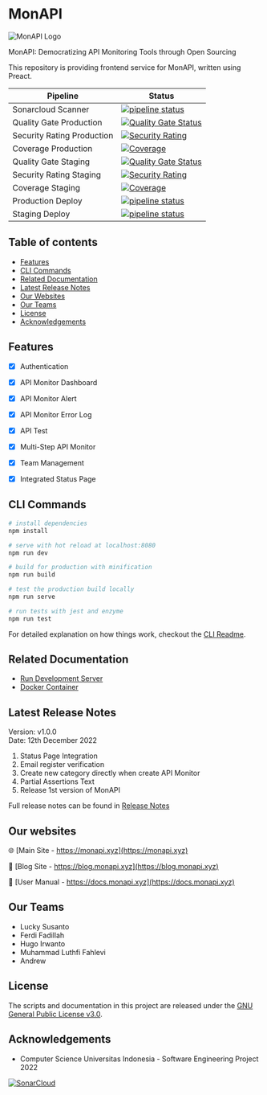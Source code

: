 # MonAPI
![MonAPI Logo](https://blog.monapi.xyz/wp-content/uploads/2022/09/Group-19.png)

MonAPI: Democratizing API Monitoring Tools through Open Sourcing

This repository is providing frontend service for MonAPI, written using Preact.

| Pipeline | Status |
| ----------- | ----------- |
| Sonarcloud Scanner | [![pipeline status](https://github.com/MonAPI-xyz/MonAPI-Frontend/actions/workflows/build.yml/badge.svg)](https://github.com/MonAPI-xyz/MonAPI-Frontend) |
| Quality Gate Production | [![Quality Gate Status](https://sonarcloud.io/api/project_badges/measure?project=MonAPI-xyz_MonAPI-Frontend&metric=alert_status&branch=main)](https://sonarcloud.io/summary/new_code?id=MonAPI-xyz_MonAPI-Frontend) | 
| Security Rating Production | [![Security Rating](https://sonarcloud.io/api/project_badges/measure?project=MonAPI-xyz_MonAPI-Frontend&metric=security_rating&branch=main)](https://sonarcloud.io/summary/new_code?id=MonAPI-xyz_MonAPI-Frontend) | 
| Coverage Production | [![Coverage](https://sonarcloud.io/api/project_badges/measure?project=MonAPI-xyz_MonAPI-Frontend&metric=coverage&branch=main)](https://sonarcloud.io/summary/new_code?id=MonAPI-xyz_MonAPI-Frontend) | 
| Quality Gate Staging | [![Quality Gate Status](https://sonarcloud.io/api/project_badges/measure?project=MonAPI-xyz_MonAPI-Frontend&metric=alert_status&branch=staging)](https://sonarcloud.io/summary/new_code?id=MonAPI-xyz_MonAPI-Frontend) | 
| Security Rating Staging | [![Security Rating](https://sonarcloud.io/api/project_badges/measure?project=MonAPI-xyz_MonAPI-Frontend&metric=security_rating&branch=staging)](https://sonarcloud.io/summary/new_code?id=MonAPI-xyz_MonAPI-Frontend) | 
| Coverage Staging | [![Coverage](https://sonarcloud.io/api/project_badges/measure?project=MonAPI-xyz_MonAPI-Frontend&metric=coverage&branch=staging)](https://sonarcloud.io/summary/new_code?id=MonAPI-xyz_MonAPI-Frontend) | 
| Production Deploy | [![pipeline status](https://github.com/MonAPI-xyz/MonAPI-Frontend/actions/workflows/production.yml/badge.svg)](https://github.com/MonAPI-xyz/MonAPI-Frontend) | 
| Staging Deploy | [![pipeline status](https://github.com/MonAPI-xyz/MonAPI-Frontend/actions/workflows/staging.yml/badge.svg)](https://github.com/MonAPI-xyz/MonAPI-Frontend) | 


## Table of contents
- [Features](#features)
- [CLI Commands](#cli-commands)
- [Related Documentation](#related-documentation)
- [Latest Release Notes](#latest-release-notes)
- [Our Websites](#our-websites)
- [Our Teams](#our-teams)
- [License](#license)
- [Acknowledgements](#acknowledgements)

## Features

- [x] Authentication
- [x] API Monitor Dashboard
- [x] API Monitor Alert
- [x] API Monitor Error Log
- [x] API Test
- [x] Multi-Step API Monitor
- [x] Team Management
- [x] Integrated Status Page


## CLI Commands

``` bash
# install dependencies
npm install

# serve with hot reload at localhost:8080
npm run dev

# build for production with minification
npm run build

# test the production build locally
npm run serve

# run tests with jest and enzyme
npm run test
```

For detailed explanation on how things work, checkout the [CLI Readme](https://github.com/developit/preact-cli/blob/master/README.md).

## Related Documentation

- [Run Development Server](https://github.com/MonAPI-xyz/MonAPI-Frontend/blob/staging/docs/development.md)
- [Docker Container](https://github.com/MonAPI-xyz/MonAPI-Frontend/blob/staging/docs/docker.md)

## Latest Release Notes
Version: v1.0.0<br>
Date: 12th December 2022
1. Status Page Integration
2. Email register verification
3. Create new category directly when create API Monitor
4. Partial Assertions Text
5. Release 1st version of MonAPI

Full release notes can be found in [Release Notes](https://github.com/MonAPI-xyz/MonAPI-Frontend/blob/staging/docs/release_notes.md)

## Our websites
🌐 [Main Site - https://monapi.xyz](https://monapi.xyz)

📝  [Blog Site - https://blog.monapi.xyz](https://blog.monapi.xyz)

📝  [User Manual - https://docs.monapi.xyz](https://docs.monapi.xyz)

## Our Teams
- Lucky Susanto
- Ferdi Fadillah
- Hugo Irwanto
- Muhammad Luthfi Fahlevi
- Andrew

## License
The scripts and documentation in this project are released under the [GNU General Public License v3.0](https://github.com/MonAPI-xyz/MonAPI-Frontend/blob/main/LICENSE).


## Acknowledgements
* Computer Science Universitas Indonesia - Software Engineering Project 2022


[![SonarCloud](https://sonarcloud.io/images/project_badges/sonarcloud-white.svg)](https://sonarcloud.io/summary/new_code?id=MonAPI-xyz_MonAPI-Frontend)
